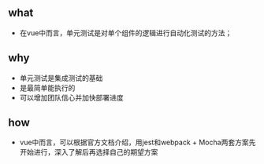 <!--
 * @Author: zd
 * @Date: 2023-12-13 14:38:24
 * @LastEditors: zd
 * @LastEditTime: 2023-12-13 16:19:52
 * @Description: about unit testing
-->
## what
- 在vue中而言，单元测试是对单个组件的逻辑进行自动化测试的方法；

## why
- 单元测试是集成测试的基础
- 是最简单能执行的
- 可以增加团队信心并加快部署进度

## how
- vue中而言，可以根据官方文档介绍，用jest和webpack + Mocha两套方案先开始进行，深入了解后再选择自己的期望方案